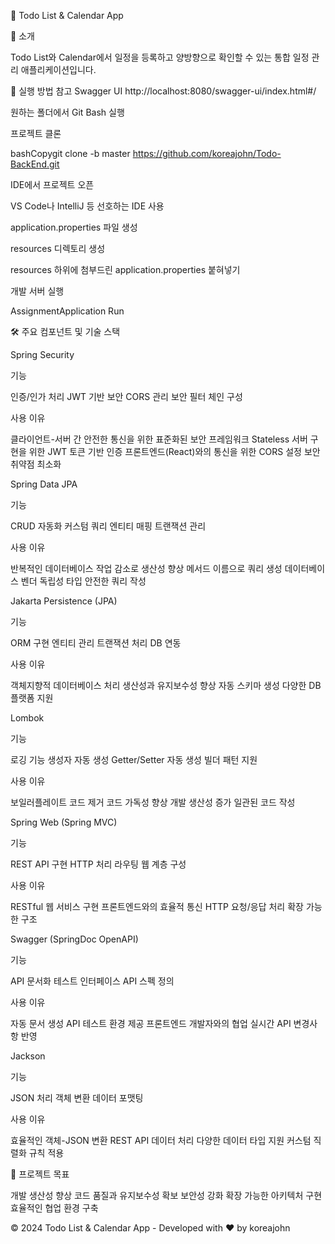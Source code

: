 📅 Todo List & Calendar App

💫 소개

Todo List와 Calendar에서 일정을 등록하고 양방향으로 확인할 수 있는 통합 일정 관리 애플리케이션입니다.

🚀 실행 방법
참고 Swagger UI http://localhost:8080/swagger-ui/index.html#/

원하는 폴더에서 Git Bash 실행

프로젝트 클론

bashCopygit clone -b master https://github.com/koreajohn/Todo-BackEnd.git

IDE에서 프로젝트 오픈

VS Code나 IntelliJ 등 선호하는 IDE 사용


application.properties 파일 생성

resources 디렉토리 생성

resources 하위에 첨부드린 application.properties 붙혀넣기


개발 서버 실행

AssignmentApplication Run



🛠️ 주요 컴포넌트 및 기술 스택

Spring Security

기능

인증/인가 처리
JWT 기반 보안
CORS 관리
보안 필터 체인 구성


사용 이유

클라이언트-서버 간 안전한 통신을 위한 표준화된 보안 프레임워크
Stateless 서버 구현을 위한 JWT 토큰 기반 인증
프론트엔드(React)와의 통신을 위한 CORS 설정
보안 취약점 최소화



Spring Data JPA

기능

CRUD 자동화
커스텀 쿼리
엔티티 매핑
트랜잭션 관리


사용 이유

반복적인 데이터베이스 작업 감소로 생산성 향상
메서드 이름으로 쿼리 생성
데이터베이스 벤더 독립성
타입 안전한 쿼리 작성



Jakarta Persistence (JPA)

기능

ORM 구현
엔티티 관리
트랜잭션 처리
DB 연동


사용 이유

객체지향적 데이터베이스 처리
생산성과 유지보수성 향상
자동 스키마 생성
다양한 DB 플랫폼 지원



Lombok

기능

로깅 기능
생성자 자동 생성
Getter/Setter 자동 생성
빌더 패턴 지원


사용 이유

보일러플레이트 코드 제거
코드 가독성 향상
개발 생산성 증가
일관된 코드 작성



Spring Web (Spring MVC)

기능

REST API 구현
HTTP 처리
라우팅
웹 계층 구성


사용 이유

RESTful 웹 서비스 구현
프론트엔드와의 효율적 통신
HTTP 요청/응답 처리
확장 가능한 구조



Swagger (SpringDoc OpenAPI)

기능

API 문서화
테스트 인터페이스
API 스펙 정의


사용 이유

자동 문서 생성
API 테스트 환경 제공
프론트엔드 개발자와의 협업
실시간 API 변경사항 반영



Jackson

기능

JSON 처리
객체 변환
데이터 포맷팅


사용 이유

효율적인 객체-JSON 변환
REST API 데이터 처리
다양한 데이터 타입 지원
커스텀 직렬화 규칙 적용



🎯 프로젝트 목표

개발 생산성 향상
코드 품질과 유지보수성 확보
보안성 강화
확장 가능한 아키텍처 구현
효율적인 협업 환경 구축


© 2024 Todo List & Calendar App - Developed with ❤️ by koreajohn
